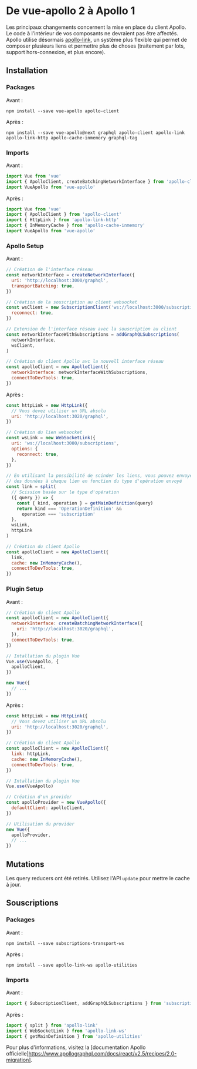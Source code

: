 # De vue-apollo 2 à Apollo 1

Les principaux changements concernent la mise en place du client Apollo. Le code à l'intérieur de vos composants ne devraient pas être affectés. Apollo utilise désormais [apollo-link](https://github.com/apollographql/apollo-link), un système plus flexible qui permet de composer plusieurs liens et permettre plus de choses (traitement par lots, support hors-connexion, et plus encore).

## Installation

### Packages

Avant :

```
npm install --save vue-apollo apollo-client
```

Après :

```
npm install --save vue-apollo@next graphql apollo-client apollo-link apollo-link-http apollo-cache-inmemory graphql-tag
```

### Imports

Avant :

```js
import Vue from 'vue'
import { ApolloClient, createBatchingNetworkInterface } from 'apollo-client'
import VueApollo from 'vue-apollo'
```

Après :

```js
import Vue from 'vue'
import { ApolloClient } from 'apollo-client'
import { HttpLink } from 'apollo-link-http'
import { InMemoryCache } from 'apollo-cache-inmemory'
import VueApollo from 'vue-apollo'
```

### Apollo Setup

Avant :

```js
// Création de l'interface réseau
const networkInterface = createNetworkInterface({
  uri: 'http://localhost:3000/graphql',
  transportBatching: true,
})

// Création de la souscription au client websocket
const wsClient = new SubscriptionClient('ws://localhost:3000/subscriptions', {
  reconnect: true,
})

// Extension de l'interface réseau avec la souscription au client
const networkInterfaceWithSubscriptions = addGraphQLSubscriptions(
  networkInterface,
  wsClient,
)

// Création du client Apollo avc la nouvell interface réseau
const apolloClient = new ApolloClient({
  networkInterface: networkInterfaceWithSubscriptions,
  connectToDevTools: true,
})
```

Après :

```js
const httpLink = new HttpLink({
  // Vous devez utiliser un URL absolu
  uri: 'http://localhost:3020/graphql',
})

// Création du lien websocket
const wsLink = new WebSocketLink({
  uri: 'ws://localhost:3000/subscriptions',
  options: {
    reconnect: true,
  },
})

// En utilisant la possibilité de scinder les liens, vous pouvez envoyer
// des données à chaque lien en fonction du type d'opération envoyé
const link = split(
  // Scission basée sur le type d'opération
  ({ query }) => {
    const { kind, operation } = getMainDefinition(query)
    return kind === 'OperationDefinition' &&
      operation === 'subscription'
  },
  wsLink,
  httpLink
)

// Création du client Apollo
const apolloClient = new ApolloClient({
  link,
  cache: new InMemoryCache(),
  connectToDevTools: true,
})
```

### Plugin Setup

Avant :

```js
// Création du client Apollo
const apolloClient = new ApolloClient({
  networkInterface: createBatchingNetworkInterface({
    uri: 'http://localhost:3020/graphql',
  }),
  connectToDevTools: true,
})

// Intallation du plugin Vue
Vue.use(VueApollo, {
  apolloClient,
})

new Vue({
  // ...
})
```

Après :

```js
const httpLink = new HttpLink({
  // Vous devez utiliser un URL absolu
  uri: 'http://localhost:3020/graphql',
})

// Création du client Apollo
const apolloClient = new ApolloClient({
  link: httpLink,
  cache: new InMemoryCache(),
  connectToDevTools: true,
})

// Intallation du plugin Vue
Vue.use(VueApollo)

// Création d'un provider
const apolloProvider = new VueApollo({
  defaultClient: apolloClient,
})

// Utilisation du provider
new Vue({
  apolloProvider,
  // ...
})
```

## Mutations

Les query reducers ont été retirés. Utilisez l'API `update` pour mettre le cache à jour.

## Souscriptions

### Packages

Avant :

```
npm install --save subscriptions-transport-ws
```

Après :

```
npm install --save apollo-link-ws apollo-utilities
```

### Imports

Avant :

```js
import { SubscriptionClient, addGraphQLSubscriptions } from 'subscriptions-transport-ws'
```

Après :

```js
import { split } from 'apollo-link'
import { WebSocketLink } from 'apollo-link-ws'
import { getMainDefinition } from 'apollo-utilities'
```

Pour plus d'informations, visitez la [documentation Apollo officielle]https://www.apollographql.com/docs/react/v2.5/recipes/2.0-migration].